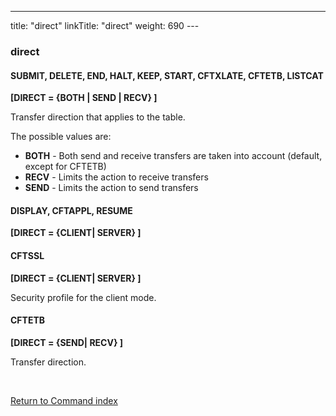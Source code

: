 ---
title: "direct"
linkTitle: "direct"
weight: 690
---<span id="direct_CFTCAT"></span><span id="direct"></span>

### direct

#### SUBMIT, DELETE, END, HALT, KEEP, START, CFTXLATE, CFTETB, LISTCAT

****[DIRECT = {BOTH
&#124; SEND &#124; RECV} ]****

Transfer direction that applies to the table.

The possible values are:

* ****BOTH**** - Both send and receive transfers
    are taken into account (default, except for CFTETB)
* ****RECV**** - Limits the action to receive
    transfers
* ****SEND**** - Limits the action to send transfers

#### DISPLAY, CFTAPPL, RESUME

****[DIRECT = {****CLIENT****&#124; SERVER} ]****

#### CFTSSL

****[DIRECT = {CLIENT&#124;
SERVER} ]****

Security profile for the client mode.

#### CFTETB

****[DIRECT = {SEND&#124; RECV} ]****

Transfer direction.

 

[Return to Command index](../../)
